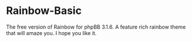 # Rainbow-Basic
The free version of Rainbow for phpBB 3.1.6. A feature rich rainbow theme that will amaze you. I hope you like it. 
